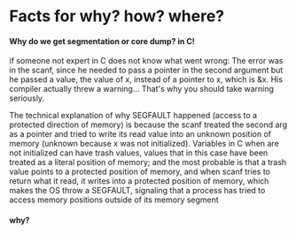 <html><body>

<h1>Facts for <strong>why? how? where?</strong></h1>

  <h4>Why do we get segmentation or core dump? in C!</h4>
if someone not expert in C does not know what went wrong:
The error was in the scanf, since he needed to pass a pointer in the second argument but he passed a value, the value of x, instead of a pointer to x, which is &x. His compiler actually threw a warning... That's why you should take warning seriously.

The technical explanation of why SEGFAULT happened (access to a protected direction of memory) is because the scanf treated the second arg as a pointer and tried to write its read value into an unknown position of memory (unknown because x was not initialized). Variables in C when are not initialized can have trash values, values that in this case have been treated as a literal position of memory; and the most probable is that a trash value points to a protected position of memory, and when scanf tries to return what it read, it writes into a protected position of memory, which makes the OS throw a SEGFAULT, signaling that a process has tried to access memory positions outside of its memory segment

<h4>why?</h4>

</body></html>
